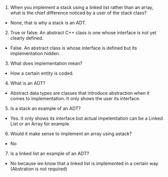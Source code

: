1. When you implement a stack using a linked list rather than an array, what is the chief difference noticed by a user of the stack class?
- None, that is why a stack is an ADT.
2. True or false: An abstract C++ class is one whose interface is not yet clearly defined.
- False. An abstract class is whose interface is defined but its implementation hidden.
3. What does implementation mean?
- How a certain entity is coded.
4. What is an ADT?
- Abstract data types are classes that introduce abstraction when it comes to implementation. It only shows the user its interface.
5. Is a stack an example of an ADT?
- Yes. It only shows its interface but actual impelemtation can be a Linked List or an Array for example.
6. Would it make sense to implement an array using astack?
- No
7. Is a linked list an example of an ADT?
- No because we know that a linked list is implemented in a certain way. (Abstration is not required)
